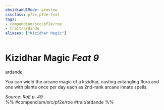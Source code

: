 ```yaml
---
obsidianUIMode: preview
cssclass: pf2e,pf2e-feat
tags:
- compendium/src/pf2e/roe
- trait/ardande
aliases: ["Kizidhar Magic"]
---
```

# Kizidhar Magic  *Feat 9*  
ardande  


You can wield the arcane magic of a kizidhar, casting entangling flora and one with plants once per day each as 2nd-rank arcane innate spells.

*Source: RoE p. 49*  
%% #compendium/src/pf2e/roe #trait/ardande %%